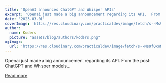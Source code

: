 ```yaml
---
title: 'OpenAI announces ChatGPT and Whisper APIs'
excerpt: 'Openai just made a big announcement regarding its API.  From the post:   ChatGPT and Whisper models...'
date: '2023-03-01'
coverImage: 'https://res.cloudinary.com/practicaldev/image/fetch/s--Ms9fQxoM--/c_imagga_scale,f_auto,fl_progressive,h_420,q_auto,w_1000/https://dev-to-uploads.s3.amazonaws.com/uploads/articles/6kr9737hrtispfvjzrqc.png'
author:
  name: Koders
  picture: "assets/blog/authors/koders.png"
ogImage:
  url: 'https://res.cloudinary.com/practicaldev/image/fetch/s--Ms9fQxoM--/c_imagga_scale,f_auto,fl_progressive,h_420,q_auto,w_1000/https://dev-to-uploads.s3.amazonaws.com/uploads/articles/6kr9737hrtispfvjzrqc.png'
---
```


Openai just made a big announcement regarding its API.  From the post:   ChatGPT and Whisper models...

[Read more](https://dev.to/ben/openai-announces-chatgpt-and-whisper-apis-304i)
